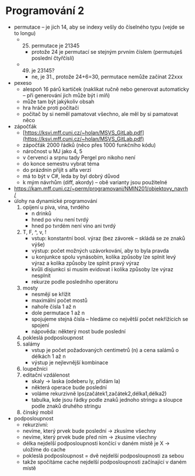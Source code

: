 # Programování 2

- permutace – je jich 14, aby se indexy vešly do číselného typu (vejde se to longu)
	- 25. permutace je 21345
		- protože 24 je permutací se stejným prvním číslem (permutuješ poslední čtyřčíslí)
	- 49. je 23145?
		- ne, je 31., protože 24+6=30, permutace nemůže začínat 22xxx
- pexeso
	- alespoň 16 párů kartiček (naklikat ručně nebo generovat automaticky – při generování jich může být i míň)
	- může tam být jakýkoliv obsah
	- hra hráče proti počítači
	- počítač by si neměl pamatovat všechno, ale měl by si pamatovat něco
- zápočťák
	- [https://ksvi.mff.cuni.cz/~holan/MSVS_GitLab.pdf](https://ksvi.mff.cuni.cz/~holan/MSVS_GitLab.pdf)  
	- zápočťák 2000 řádků (něco přes 1000 funkčního kódu)  
	- náročnost u MJ jako 4, 5  
	- v červenci a srpnu tady Pergel pro nikoho není  
	- do konce semestru vybrat téma  
	- do prázdnin přijít s alfa verzí  
	- má to být v C#, leda by byl dobrý důvod
	- k mým návrhům (diff, akordy) – obě varianty jsou použitelné
- https://kam.mff.cuni.cz/~perm/programovani/NMIN201/objektovy_navrh/
- úlohy na dynamické programování
	1. opíjení u piva, vína, tvrdého
		- n drinků
		- hned po vínu není tvrdý
		- hned po tvrdém není víno ani tvrdý
	2. T, F, ^, v, !
		- vstup: konstantní bool. výraz (bez závorek – skládá se ze znaků výše)
		- výstup: počet možných uzávorkování, aby to byla pravda
		- u konjunkce spolu vynásobím, kolika způsoby lze splnit levý výraz a kolika způsoby lze splnit pravý výraz
		- kvůli disjunkci si musím evidovat i kolika způsoby lze výraz nesplnit
		- rekurze podle posledního operátoru
	1. mosty
		- nesmějí se křížit
		- maximální počet mostů
		- nahoře čísla 1 až n
		- dole permutace 1 až n
		- spojujeme stejná čísla – hledáme co největší počet nekřížících se spojení
		- nápověda: některý most bude poslední
	1. pokleslá podposloupnost
	2. salámy
		- vstup je počet požadovaných centimetrů (n) a cena salámů o délkách 1 až n
		- výstup je nejlevnější kombinace
	3. loupežníci
	4. editační vzdálenost
		- skaly → laska (odeberu ly, přidám la)
		- některá operace bude poslední
		- voláme rekurzivně lps(začátek1,začátek2,délka1,délka2)
		- tabulka, kde jsou řádky podle znaků jednoho stringu a sloupce podle znaků druhého stringu
	1. čínský mobil
- podposloupnost
	- rekurzivní:
	- nevíme, který prvek bude poslední → zkusíme všechny
	- nevíme, který prvek bude před ním → zkusíme všechny
	- délka nejdelší podposloupnosti končící v daném místě je X → uložíme do cache
	- pokleslá podposloupnost = dvě nejdelší podposloupnosti za sebou
	- takže spočítáme cache nejdelší podposloupnosti začínající v daném místě
